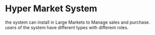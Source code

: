 # Hyper Market System
the system can install in Large Markets to Manage sales and purchase. users of the system have different types with different roles.
